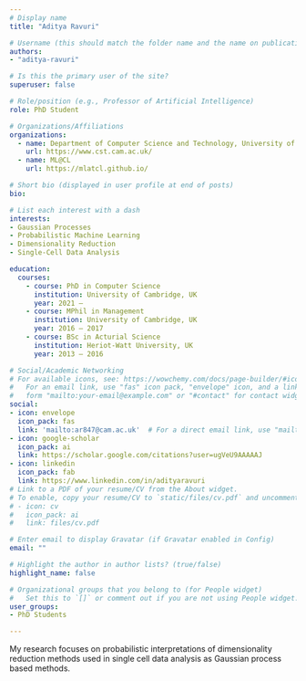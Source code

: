 ```yaml
---
# Display name
title: "Aditya Ravuri"

# Username (this should match the folder name and the name on publications)
authors:
- "aditya-ravuri"

# Is this the primary user of the site?
superuser: false

# Role/position (e.g., Professor of Artificial Intelligence)
role: PhD Student

# Organizations/Affiliations
organizations:
  - name: Department of Computer Science and Technology, University of Cambridge
    url: https://www.cst.cam.ac.uk/
  - name: ML@CL
    url: https://mlatcl.github.io/

# Short bio (displayed in user profile at end of posts)
bio: 

# List each interest with a dash
interests:
- Gaussian Processes 
- Probabilistic Machine Learning
- Dimensionality Reduction
- Single-Cell Data Analysis

education:
  courses:
    - course: PhD in Computer Science
      institution: University of Cambridge, UK
      year: 2021 –
    - course: MPhil in Management
      institution: University of Cambridge, UK
      year: 2016 – 2017
    - course: BSc in Acturial Science
      institution: Heriot-Watt University, UK
      year: 2013 – 2016

# Social/Academic Networking
# For available icons, see: https://wowchemy.com/docs/page-builder/#icons
#   For an email link, use "fas" icon pack, "envelope" icon, and a link in the
#   form "mailto:your-email@example.com" or "#contact" for contact widget.
social:
- icon: envelope
  icon_pack: fas
  link: 'mailto:ar847@cam.ac.uk'  # For a direct email link, use "mailto:test@example.org". 
- icon: google-scholar
  icon_pack: ai
  link: https://scholar.google.com/citations?user=ugVeU9AAAAAJ
- icon: linkedin
  icon_pack: fab
  link: https://www.linkedin.com/in/adityaravuri
# Link to a PDF of your resume/CV from the About widget.
# To enable, copy your resume/CV to `static/files/cv.pdf` and uncomment the lines below.
# - icon: cv
#   icon_pack: ai
#   link: files/cv.pdf

# Enter email to display Gravatar (if Gravatar enabled in Config)
email: ""

# Highlight the author in author lists? (true/false)
highlight_name: false

# Organizational groups that you belong to (for People widget)
#   Set this to `[]` or comment out if you are not using People widget.
user_groups:
- PhD Students

---
```


My research focuses on probabilistic interpretations of dimensionality reduction methods used in single cell data analysis as Gaussian process based methods.
